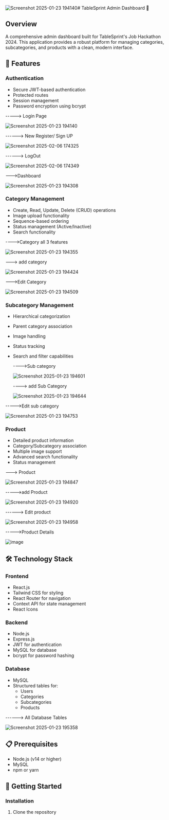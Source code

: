![Screenshot 2025-01-23 194140](https://github.com/user-attachments/assets/db12f207-e120-420b-b182-e0ea3d46e050)# TableSprint Admin Dashboard 🚀

## Overview
A comprehensive admin dashboard built for TableSprint's Job Hackathon 2024. This application provides a robust platform for managing categories, subcategories, and products with a clean, modern interface.

## 🌟 Features

### Authentication
- Secure JWT-based authentication
- Protected routes
- Session management
- Password encryption using bcrypt

-----> Login Page

![Screenshot 2025-01-23 194140](https://github.com/user-attachments/assets/8fe1bcd9-5797-443f-bc18-30e5824ee0b4) 


------> New Register/ Sign UP

![Screenshot 2025-02-06 174325](https://github.com/user-attachments/assets/dd43fd25-0494-4002-bdf5-2ccc426e3182)


------> LogOut

![Screenshot 2025-02-06 174349](https://github.com/user-attachments/assets/b32c3e24-3d28-4181-b7b1-e6a85d39626f)


--->Dashboard

![Screenshot 2025-01-23 194308](https://github.com/user-attachments/assets/e6f1d44d-4b63-4a49-887c-c99730252681)

### Category Management
- Create, Read, Update, Delete (CRUD) operations
- Image upload functionality
- Sequence-based ordering
- Status management (Active/Inactive)
- Search functionality

---->Category all 3 features

![Screenshot 2025-01-23 194355](https://github.com/user-attachments/assets/adcc7033-6ace-47db-b1f4-a1238eba492a)

---> add category 

![Screenshot 2025-01-23 194424](https://github.com/user-attachments/assets/bda69da3-1497-472c-ac26-2865068c1b4b)

--->Edit Category

![Screenshot 2025-01-23 194509](https://github.com/user-attachments/assets/b923f8ce-8db0-43fc-96c9-9ebce20201f9)


### Subcategory Management
- Hierarchical categorization
- Parent category association
- Image handling
- Status tracking
- Search and filter capabilities

  ---->Sub category

  ![Screenshot 2025-01-23 194601](https://github.com/user-attachments/assets/88e3b6ed-9ccf-4913-91c3-cd0f2091b37e)

  ----> add Sub Category

  ![Screenshot 2025-01-23 194644](https://github.com/user-attachments/assets/48012de1-c3ad-4e36-b8cb-fde2f10edf68)

----->Edit sub category

![Screenshot 2025-01-23 194753](https://github.com/user-attachments/assets/e84688ad-d63c-480d-8f6a-fdc60fa04c18)


### Product 
- Detailed product information
- Category/Subcategory association
- Multiple image support
- Advanced search functionality
- Status management


---> Product

![Screenshot 2025-01-23 194847](https://github.com/user-attachments/assets/ac32f9ac-cafa-4d4c-9afb-c22808b36e57)

----->add Product

![Screenshot 2025-01-23 194920](https://github.com/user-attachments/assets/ea1cde2b-6ac6-4322-96cb-32a46312507b)

------> Edit product

![Screenshot 2025-01-23 194958](https://github.com/user-attachments/assets/41889728-c971-4b7a-8765-566a5496975e)

----->Product Details

![image](https://github.com/user-attachments/assets/e4b7ac37-44fb-4952-8eaa-0d26c5663a89)

## 🛠️ Technology Stack

### Frontend
- React.js
- Tailwind CSS for styling
- React Router for navigation
- Context API for state management
- React Icons

### Backend
- Node.js
- Express.js
- JWT for authentication
- MySQL for database
- bcrypt for password hashing

### Database
- MySQL
- Structured tables for:
  - Users
  - Categories
  - Subcategories
  - Products
 
------> All Database Tables

![Screenshot 2025-01-23 195358](https://github.com/user-attachments/assets/b42ab0cc-9f63-452a-9476-e39ad4a5e9bf)




## 📋 Prerequisites
- Node.js (v14 or higher)
- MySQL
- npm or yarn

## 🚀 Getting Started

### Installation

1. Clone the repository
